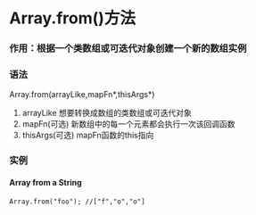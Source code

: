 # Array.from()方法

### 作用：根据一个类数组或可迭代对象创建一个新的数组实例

### 语法

Array.from(arrayLike,mapFn*,thisArgs*)

1. arrayLike
    想要转换成数组的类数组或可迭代对象
2. mapFn(可选)
    新数组中的每一个元素都会执行一次该回调函数
3. thisArgs(可选)
    mapFn函数的this指向


### 实例

#### Array from a String
`
Array.from("foo");
//["f","o","o"]
`
